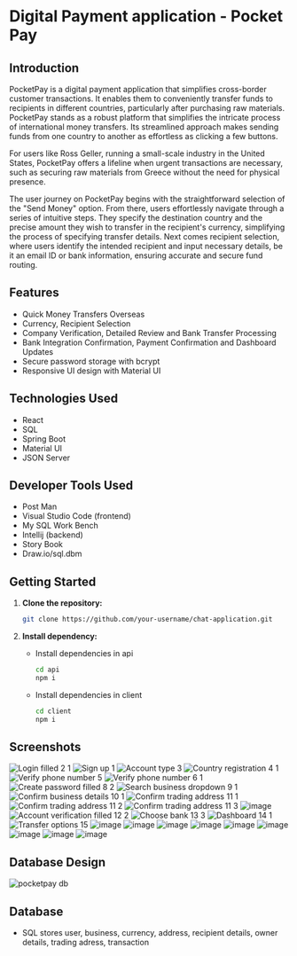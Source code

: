 # Digital Payment application - Pocket Pay

## Introduction

PocketPay is a digital payment application that simplifies cross-border customer transactions. It enables them to conveniently transfer funds to recipients in different countries, particularly after purchasing raw materials.
PocketPay stands as a robust platform that simplifies the intricate process of international money transfers. Its streamlined approach makes sending funds from one country to another as effortless as clicking a few buttons. 

For users like Ross Geller, running a small-scale industry in the United States, PocketPay offers a lifeline when urgent transactions are necessary, such as securing raw materials from Greece without the need for physical presence.

The user journey on PocketPay begins with the straightforward selection of the "Send Money" option. From there, users effortlessly navigate through a series of intuitive steps. They specify the destination country and the precise amount they wish to transfer in the recipient's currency, simplifying the process of specifying transfer details. Next comes recipient selection, where users identify the intended recipient and input necessary details, be it an email ID or bank information, ensuring accurate and secure fund routing.

## Features

- Quick Money Transfers Overseas
- Currency, Recipient Selection
- Company Verification, Detailed Review and Bank Transfer Processing
- Bank Integration Confirmation, Payment Confirmation and Dashboard Updates
- Secure password storage with bcrypt
- Responsive UI design with Material UI

## Technologies Used

- React
- SQL
- Spring Boot
- Material UI
- JSON Server

## Developer Tools Used

- Post Man
- Visual Studio Code (frontend)
- My SQL Work Bench
- Intellij (backend)
- Story Book
- Draw.io/sql.dbm

## Getting Started

1. **Clone the repository:**

   ```bash
   git clone https://github.com/your-username/chat-application.git 
   ```
2. **Install dependency:**

    - Install dependencies in api 
        ```bash
        cd api
        npm i
        ```
    - Install dependencies in client 
        ```bash
        cd client
        npm i
        ```

## Screenshots 
![Login filled 2 1](https://github.com/sanath1515/Pocket-Pay/assets/60379301/9f2166f1-3308-4e4f-aa52-5394652facc7)
![Sign up 1](https://github.com/sanath1515/Pocket-Pay/assets/60379301/9d6295e6-e786-416d-b5cb-40cbf700f4eb)
![Account type 3](https://github.com/sanath1515/Pocket-Pay/assets/60379301/a2d9cad3-514c-4c1f-a61e-5dbb55516dd3)
![Country registration 4 1](https://github.com/sanath1515/Pocket-Pay/assets/60379301/5e823ad5-64f9-4a5a-871c-059d243048c6)
![Verify phone number 5](https://github.com/sanath1515/Pocket-Pay/assets/60379301/c8fcf80e-5eac-4382-ad34-7fe215bd8b0c)
![Verify phone number 6 1](https://github.com/sanath1515/Pocket-Pay/assets/60379301/a6acf6e9-3224-4c16-8609-43d1bc566482)
![Create password filled 8 2](https://github.com/sanath1515/Pocket-Pay/assets/60379301/8e46b55d-716a-495c-b800-d53d1068cc98)
![Search business dropdown 9 1](https://github.com/sanath1515/Pocket-Pay/assets/60379301/546c080a-4a92-4c28-af8c-35b6484e4c72)
![Confirm business details 10 1](https://github.com/sanath1515/Pocket-Pay/assets/60379301/b7f1ce5e-77ff-42a3-be32-db2f03eeaeee)
![Confirm trading address 11 1](https://github.com/sanath1515/Pocket-Pay/assets/60379301/9c1e1ab4-044b-4129-ae13-ec73e0168a80)
![Confirm trading address 11 2](https://github.com/sanath1515/Pocket-Pay/assets/60379301/5667f4b7-c0d1-4c04-b171-9c89ccdca1c8)
![Confirm trading address 11 3](https://github.com/sanath1515/Pocket-Pay/assets/60379301/d074b120-704f-403c-a990-487172271440)
![image](https://github.com/sanath1515/Pocket-Pay/assets/60379301/5d50972d-0824-42dd-a6f0-7496923f5954)
![Account verification filled 12 2](https://github.com/sanath1515/Pocket-Pay/assets/60379301/113be3cb-c051-4e6a-a25f-ac983fab0409)
![Choose bank 13 3](https://github.com/sanath1515/Pocket-Pay/assets/60379301/36edba5e-6c7b-4bcd-874c-b21cfa8f74c0)
![Dashboard 14 1](https://github.com/sanath1515/Pocket-Pay/assets/60379301/811fb28d-fb0e-4746-a3d1-12e6241ce701)
![Transfer options 15](https://github.com/sanath1515/Pocket-Pay/assets/60379301/082c89c0-9ef0-4a74-b7c9-d3870d5eb77c)
![image](https://github.com/sanath1515/Pocket-Pay/assets/60379301/0f122aee-bca3-4d05-86e5-7bc429cbd0f2)
![image](https://github.com/sanath1515/Pocket-Pay/assets/60379301/210682ef-1a3f-412f-a0ca-f46093a2bb0d)
![image](https://github.com/sanath1515/Pocket-Pay/assets/60379301/e897ae80-365e-4d76-9004-c8cf4a56af8e)
![image](https://github.com/sanath1515/Pocket-Pay/assets/60379301/ace01da3-f5ea-40ca-9ed5-42c7eab6c1ff)
![image](https://github.com/sanath1515/Pocket-Pay/assets/60379301/eb9004c4-de14-4190-8469-7f81a8af86c1)
![image](https://github.com/sanath1515/Pocket-Pay/assets/60379301/4c7670ba-ae1c-4b80-8e60-96b7340ddae3)
![image](https://github.com/sanath1515/Pocket-Pay/assets/60379301/ba1b83e4-d7b0-4c4d-8505-3e9431627b1a)
![image](https://github.com/sanath1515/Pocket-Pay/assets/60379301/0d6e9f3b-ee05-4bac-b336-17e4a4f6dd49)
![image](https://github.com/sanath1515/Pocket-Pay/assets/60379301/acdc92ed-b761-4771-aadb-d413a3de1795)

## Database Design 
![pocketpay db](https://github.com/sanath1515/Pocket-Pay/assets/60379301/3a2cba13-15f4-43f0-ada7-dec8ba2e5e3c)

## Database

- SQL stores user, business, currency, address, recipient details, owner details, trading adress, transaction
  

                    
